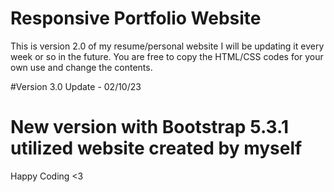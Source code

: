 # Responsive Portfolio Website
This is version 2.0 of my resume/personal website I will be updating it every week or so in the future.
You are free to copy the HTML/CSS codes for your own use and change the contents.

#Version 3.0
Update - 02/10/23
# New version with Bootstrap 5.3.1 utilized website created by myself
Happy Coding <3
